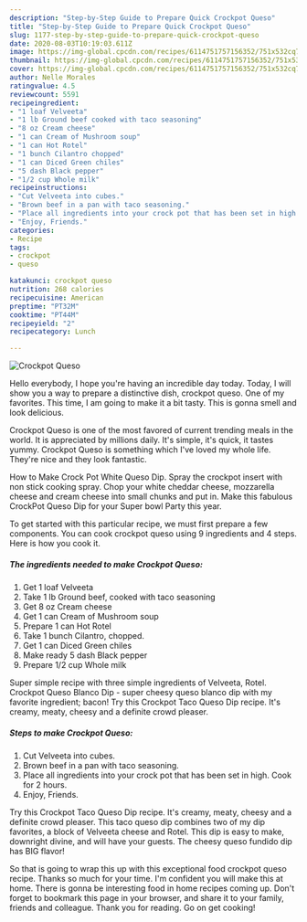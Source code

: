 ```yaml
---
description: "Step-by-Step Guide to Prepare Quick Crockpot Queso"
title: "Step-by-Step Guide to Prepare Quick Crockpot Queso"
slug: 1177-step-by-step-guide-to-prepare-quick-crockpot-queso
date: 2020-08-03T10:19:03.611Z
image: https://img-global.cpcdn.com/recipes/6114751757156352/751x532cq70/crockpot-queso-recipe-main-photo.jpg
thumbnail: https://img-global.cpcdn.com/recipes/6114751757156352/751x532cq70/crockpot-queso-recipe-main-photo.jpg
cover: https://img-global.cpcdn.com/recipes/6114751757156352/751x532cq70/crockpot-queso-recipe-main-photo.jpg
author: Nelle Morales
ratingvalue: 4.5
reviewcount: 5591
recipeingredient:
- "1 loaf Velveeta"
- "1 lb Ground beef cooked with taco seasoning"
- "8 oz Cream cheese"
- "1 can Cream of Mushroom soup"
- "1 can Hot Rotel"
- "1 bunch Cilantro chopped"
- "1 can Diced Green chiles"
- "5 dash Black pepper"
- "1/2 cup Whole milk"
recipeinstructions:
- "Cut Velveeta into cubes."
- "Brown beef in a pan with taco seasoning."
- "Place all ingredients into your crock pot that has been set in high. Cook for 2 hours."
- "Enjoy, Friends."
categories:
- Recipe
tags:
- crockpot
- queso

katakunci: crockpot queso 
nutrition: 268 calories
recipecuisine: American
preptime: "PT32M"
cooktime: "PT44M"
recipeyield: "2"
recipecategory: Lunch

---
```



![Crockpot Queso](https://img-global.cpcdn.com/recipes/6114751757156352/751x532cq70/crockpot-queso-recipe-main-photo.jpg)

Hello everybody, I hope you're having an incredible day today. Today, I will show you a way to prepare a distinctive dish, crockpot queso. One of my favorites. This time, I am going to make it a bit tasty. This is gonna smell and look delicious.

Crockpot Queso is one of the most favored of current trending meals in the world. It is appreciated by millions daily. It's simple, it's quick, it tastes yummy. Crockpot Queso is something which I've loved my whole life. They're nice and they look fantastic.

How to Make Crock Pot White Queso Dip. Spray the crockpot insert with non stick cooking spray. Chop your white cheddar cheese, mozzarella cheese and cream cheese into small chunks and put in. Make this fabulous CrockPot Queso Dip for your Super bowl Party this year.


To get started with this particular recipe, we must first prepare a few components. You can cook crockpot queso using 9 ingredients and 4 steps. Here is how you cook it.

<!--inarticleads1-->

##### The ingredients needed to make Crockpot Queso:

1. Get 1 loaf Velveeta
1. Take 1 lb Ground beef, cooked with taco seasoning
1. Get 8 oz Cream cheese
1. Get 1 can Cream of Mushroom soup
1. Prepare 1 can Hot Rotel
1. Take 1 bunch Cilantro, chopped.
1. Get 1 can Diced Green chiles
1. Make ready 5 dash Black pepper
1. Prepare 1/2 cup Whole milk


Super simple recipe with three simple ingredients of Velveeta, Rotel. Crockpot Queso Blanco Dip - super cheesy queso blanco dip with my favorite ingredient; bacon! Try this Crockpot Taco Queso Dip recipe. It&#39;s creamy, meaty, cheesy and a definite crowd pleaser. 

<!--inarticleads2-->

##### Steps to make Crockpot Queso:

1. Cut Velveeta into cubes.
1. Brown beef in a pan with taco seasoning.
1. Place all ingredients into your crock pot that has been set in high. Cook for 2 hours.
1. Enjoy, Friends.


Try this Crockpot Taco Queso Dip recipe. It&#39;s creamy, meaty, cheesy and a definite crowd pleaser. This taco queso dip combines two of my dip favorites, a block of Velveeta cheese and Rotel. This dip is easy to make, downright divine, and will have your guests. The cheesy queso fundido dip has BIG flavor! 

So that is going to wrap this up with this exceptional food crockpot queso recipe. Thanks so much for your time. I'm confident you will make this at home. There is gonna be interesting food in home recipes coming up. Don't forget to bookmark this page in your browser, and share it to your family, friends and colleague. Thank you for reading. Go on get cooking!
